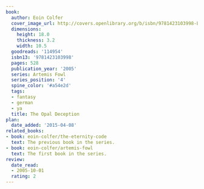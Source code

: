 ```yaml
---
book:
  author: Eoin Colfer
  cover_image_url: http://covers.openlibrary.org/b/isbn/9781423103998-L.jpg
  dimensions:
    height: 18.0
    thickness: 3.2
    width: 10.5
  goodreads: '114954'
  isbn13: '9781423103998'
  pages: 528
  publication_year: '2005'
  series: Artemis Fowl
  series_position: '4'
  spine_color: '#a54e2d'
  tags:
  - fantasy
  - german
  - ya
  title: The Opal Deception
plan:
  date_added: '2015-04-08'
related_books:
- book: eoin-colfer/the-eternity-code
  text: The previous book in the series.
- book: eoin-colfer/artemis-fowl
  text: The first book in the series.
review:
  date_read:
  - 2005-10-01
  rating: 2
---
```

